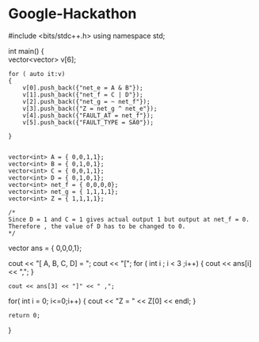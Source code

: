 # Google-Hackathon
#include <bits/stdc++.h>
using namespace std;

int main()
{   
    vector<vector<string>> v[6];

    for ( auto it:v)
    {
        v[0].push_back({"net_e = A & B"});
        v[1].push_back({"net_f = C | D"});
        v[2].push_back({"net_g = ~ net_f"});
        v[3].push_back({"Z = net_g ^ net_e"});
        v[4].push_back({"FAULT_AT = net_f"});
        v[5].push_back({"FAULT_TYPE = SA0"});
        
    }

    
    vector<int> A = { 0,0,1,1};
    vector<int> B = { 0,1,0,1};
    vector<int> C = { 0,0,1,1};
    vector<int> D = { 0,1,0,1};
    vector<int> net_f = { 0,0,0,0};
    vector<int> net_g = { 1,1,1,1};
    vector<int> Z = { 1,1,1,1};

    /*
    Since D = 1 and C = 1 gives actual output 1 but output at net_f = 0.
    Therefore , the value of D has to be changed to 0.
    */

   vector<int> ans = { 0,0,0,1};
   
   cout << "[ A, B, C, D] = ";
   cout << "[";
   for ( int i ; i < 3 ;i++)
    {
        cout << ans[i] << ",";
    }
    
    cout << ans[3] << "]" << " ,";

   for( int i = 0; i<=0;i++)
   {
        cout << "Z = " << Z[0] << endl;
   }
    
    return 0;
}
